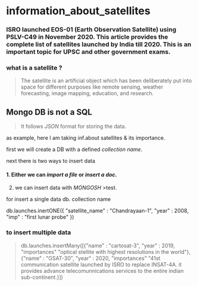 # information_about_satellites

### ISRO launched EOS-01 (Earth Observation Satellite) using PSLV-C49 in November 2020. This article provides the complete list of satellites launched by India till 2020. This is an important topic for UPSC and other government exams.

### what is a satellite ?
>The satellite is an artificial object which has been deliberately put into space for different purposes like remote sensing, weather forecasting, image mapping, education, and research.


## Mongo DB is not a SQL 
> It follows    *JSON*  format for storing the data.

as example, here I  am taking inf.about satellites  & its importance.


first we will create a DB with a defined *collection name*.

next there is two ways to insert data 
#### 1. Either we can _import a file_ or _insert a doc._

2. we can insert data with _MONGOSH_    >test.


for insert a single data db. collection name

db.launches.inertONE({
    "satellite_name" : "Chandrayaan-1",
    "year" : 2008,
    "imp" : "first lunar probe"	
})

### to insert multiple data 
>db.launches.insertMany([{"name" : "cartosat-3",
"year" : 2019,
"importances" "optical stellite with highest resolutions in the world"},
{"name" : "GSAT-30",
"year" : 2020,
"importances" "41st communication satellite launched by ISRO to replace INSAT-4A. it provides advance telecomunnications services to the entire indian sub-continent.}])



